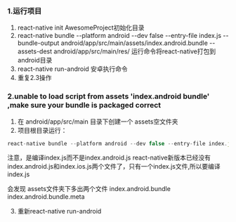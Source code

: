 ### 1.运行项目
1. react-native init AwesomeProject初始化目录
2. react-native bundle --platform android --dev false --entry-file index.js --bundle-output android/app/src/main/assets/index.android.bundle --assets-dest android/app/src/main/res/
   运行命令将react-native打包到android目录
3. react-native run-android 安卓执行命令
4. 重复2.3操作



### 2.unable to load script from assets 'index.android bundle' ,make sure your bundle is packaged correct

1. 在 android/app/src/main 目录下创建一个 assets空文件夹
2. 项目根目录运行：
```javascript
react-native bundle --platform android --dev false --entry-file index.js --bundle-output android/app/src/main/assets/index.android.bundle --assets-dest android/app/src/main/res/
```
注意，是编译index.js而不是index.android.js
react-native新版本已经没有index.android.js和index.ios.js两个文件了，只有一个index.js文件,所以要编译index.js 

会发现 assets文件夹下多出两个文件
index.android.bundle index.android.bundle.meta

3. 重新react-native run-android
